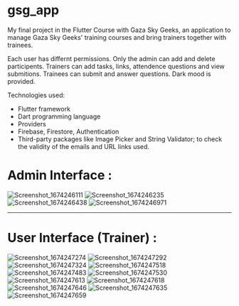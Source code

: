 # gsg_app
My final project in the Flutter Course with Gaza Sky Geeks, an application to manage Gaza Sky Geeks' training courses and bring trainers together with trainees.

Each user has differnt permissions. Only the admin can add and delete participents. Trainers can add tasks, links, attendence questions and view submitions. Trainees can submit and answer questions. Dark mood is provided.

Technologies used:
- Flutter framework
- Dart programming language
- Providers
- Firebase, Firestore, Authentication
- Third-party packages like Image Picker and String Validator; to check the validity of the emails and URL links used.





# Admin Interface :

![Screenshot_1674246111](https://user-images.githubusercontent.com/105488402/213808549-e969fa83-f808-473f-9a43-d06164d72cfb.png)
![Screenshot_1674246235](https://user-images.githubusercontent.com/105488402/213808564-77bfbf8d-a5cc-4a0e-a7a1-81a212d29ad7.png)
![Screenshot_1674246438](https://user-images.githubusercontent.com/105488402/213808604-5bb44450-46a1-4e51-85a0-fdf7541c26d6.png)
![Screenshot_1674246971](https://user-images.githubusercontent.com/105488402/213808624-e5e2b5c0-e404-4f24-90ca-ab037c57c1e5.png)




_____________




# User Interface (Trainer) :

![Screenshot_1674247274](https://user-images.githubusercontent.com/105488402/213809062-8ae1dd62-76fd-40cc-959a-c48fb461f7c7.png)
![Screenshot_1674247292](https://user-images.githubusercontent.com/105488402/213809084-d0dc9fb7-037c-4977-8eb5-4ea0c7f4b17d.png)
![Screenshot_1674247324](https://user-images.githubusercontent.com/105488402/213809097-6115ab73-b8b1-4bc3-bc93-88c081221bd8.png)
![Screenshot_1674247518](https://user-images.githubusercontent.com/105488402/213809134-d0065d30-9df5-4b44-8cf3-4e8fd2a13f32.png)
![Screenshot_1674247483](https://user-images.githubusercontent.com/105488402/213809162-df1fb276-cac6-4ec5-8aa3-b68239ea9540.png)
![Screenshot_1674247530](https://user-images.githubusercontent.com/105488402/213809197-bfb13ac7-6fc9-4e0e-b1f4-e20faf482604.png)
![Screenshot_1674247613](https://user-images.githubusercontent.com/105488402/213809233-3f7284b6-afd4-4d74-9a00-d893455665bf.png)
![Screenshot_1674247618](https://user-images.githubusercontent.com/105488402/213809253-0f44aa75-32b6-4c63-bebe-2b8e99acf1b1.png)
![Screenshot_1674247646](https://user-images.githubusercontent.com/105488402/213809285-64722ede-b099-4a59-a13a-5d80723426f7.png)
![Screenshot_1674247635](https://user-images.githubusercontent.com/105488402/213809302-52676a5c-a580-430b-ac4b-741eb952e675.png)
![Screenshot_1674247659](https://user-images.githubusercontent.com/105488402/213809326-64d116bc-d23e-4261-98de-e672393e2c1a.png)

